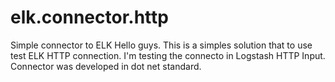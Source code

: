 # elk.connector.http
Simple connector to ELK
Hello guys. This is a simples solution that to use test ELK HTTP connection. 
I'm testing the connecto in Logstash HTTP Input.
Connector was developed in dot net standard.
